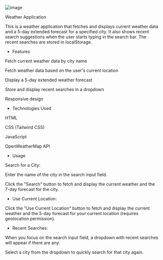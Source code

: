 



![image](https://github.com/user-attachments/assets/06be9607-3d5e-4d1b-a0ca-6964936070e7)


Weather Application


This is a weather application that fetches and displays current weather data and a 5-day extended forecast for a specified city. It also shows recent search suggestions when the user starts typing in the search bar. The recent searches are stored in localStorage.

* Features



Fetch current weather data by city name


Fetch weather data based on the user's current location


Display a 5-day extended weather forecast



Store and display recent searches in a dropdown


Responsive design


* Technologies Used


HTML


CSS (Tailwind CSS)



JavaScript


OpenWeatherMap API




* Usage



Search for a City:



Enter the name of the city in the search input field.



Click the "Search" button to fetch and display the current weather and the 7-day forecast for the city.


 * Use Current Location:


Click the "Use Current Location" button to fetch and display the current weather and the 5-day forecast for your current location (requires geolocation permission).




* Recent Searches:



When you focus on the search input field, a dropdown with recent searches will appear if there are any.



Select a city from the dropdown to quickly search for that city again.

